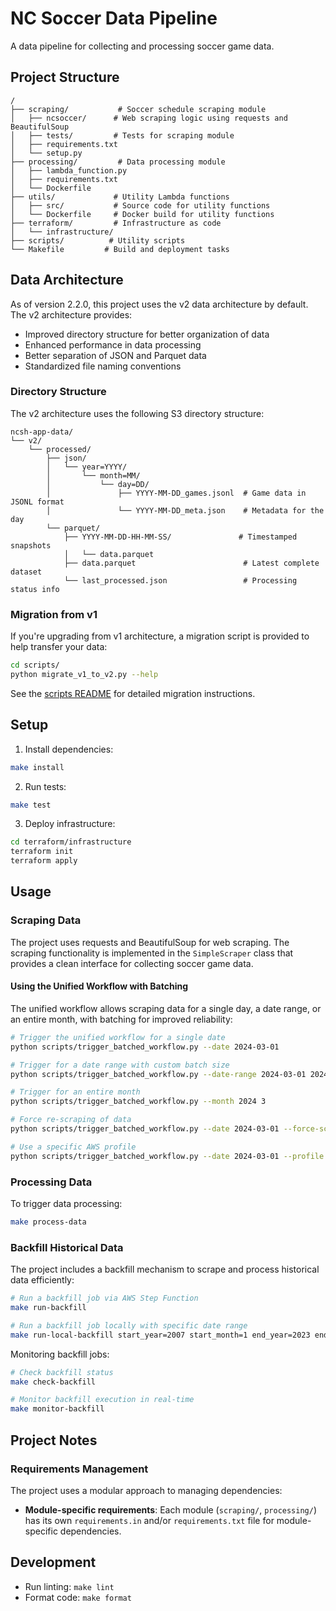 # NC Soccer Data Pipeline

A data pipeline for collecting and processing soccer game data.

## Project Structure

```
/
├── scraping/           # Soccer schedule scraping module
│   ├── ncsoccer/      # Web scraping logic using requests and BeautifulSoup
│   ├── tests/         # Tests for scraping module
│   ├── requirements.txt
│   └── setup.py
├── processing/         # Data processing module
│   ├── lambda_function.py
│   ├── requirements.txt
│   └── Dockerfile
├── utils/             # Utility Lambda functions
│   ├── src/           # Source code for utility functions
│   └── Dockerfile     # Docker build for utility functions
├── terraform/         # Infrastructure as code
│   └── infrastructure/
├── scripts/          # Utility scripts
└── Makefile         # Build and deployment tasks
```

## Data Architecture

As of version 2.2.0, this project uses the v2 data architecture by default. The v2 architecture provides:

- Improved directory structure for better organization of data
- Enhanced performance in data processing
- Better separation of JSON and Parquet data
- Standardized file naming conventions

### Directory Structure

The v2 architecture uses the following S3 directory structure:

```
ncsh-app-data/
└── v2/
    └── processed/
        ├── json/
        │   └── year=YYYY/
        │       └── month=MM/
        │           └── day=DD/
        │               ├── YYYY-MM-DD_games.jsonl  # Game data in JSONL format
        │               └── YYYY-MM-DD_meta.json    # Metadata for the day
        └── parquet/
            ├── YYYY-MM-DD-HH-MM-SS/               # Timestamped snapshots
            │   └── data.parquet
            ├── data.parquet                        # Latest complete dataset
            └── last_processed.json                 # Processing status info
```

### Migration from v1

If you're upgrading from v1 architecture, a migration script is provided to help transfer your data:

```bash
cd scripts/
python migrate_v1_to_v2.py --help
```

See the [scripts README](scripts/README.md) for detailed migration instructions.

## Setup

1. Install dependencies:
```bash
make install
```

2. Run tests:
```bash
make test
```

3. Deploy infrastructure:
```bash
cd terraform/infrastructure
terraform init
terraform apply
```

## Usage

### Scraping Data

The project uses requests and BeautifulSoup for web scraping. The scraping functionality is implemented in the `SimpleScraper` class that provides a clean interface for collecting soccer game data.

#### Using the Unified Workflow with Batching

The unified workflow allows scraping data for a single day, a date range, or an entire month, with batching for improved reliability:

```bash
# Trigger the unified workflow for a single date
python scripts/trigger_batched_workflow.py --date 2024-03-01

# Trigger for a date range with custom batch size
python scripts/trigger_batched_workflow.py --date-range 2024-03-01 2024-03-31 --batch-size 5

# Trigger for an entire month
python scripts/trigger_batched_workflow.py --month 2024 3

# Force re-scraping of data
python scripts/trigger_batched_workflow.py --date 2024-03-01 --force-scrape

# Use a specific AWS profile
python scripts/trigger_batched_workflow.py --date 2024-03-01 --profile your-profile-name
```

### Processing Data

To trigger data processing:
```bash
make process-data
```

### Backfill Historical Data

The project includes a backfill mechanism to scrape and process historical data efficiently:

```bash
# Run a backfill job via AWS Step Function
make run-backfill

# Run a backfill job locally with specific date range
make run-local-backfill start_year=2007 start_month=1 end_year=2023 end_month=12
```

Monitoring backfill jobs:
```bash
# Check backfill status
make check-backfill

# Monitor backfill execution in real-time
make monitor-backfill
```

## Project Notes

### Requirements Management

The project uses a modular approach to managing dependencies:

- **Module-specific requirements**: Each module (`scraping/`, `processing/`) has its own `requirements.in` and/or `requirements.txt` file for module-specific dependencies.

## Development

- Run linting: `make lint`
- Format code: `make format`
